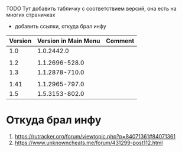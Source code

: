 TODO Тут добавить табличку с соответствием версий, она есть на многих страничках
+ добавить ссылки, откуда брал инфу


|Version|Version in Main Menu|Comment|
|---|---|---|
|1.0|1.0.2442.0|   |
|||
|1.2|1.1.2696-528.0|   |
|1.3|1.1.2878-710.0|   |
||||
|1.41|1.1.2965-797.0||
|1.5|1.5.3153-802.0||

# Откуда брал инфу
1. https://rutracker.org/forum/viewtopic.php?p=84071361#84071361
2. https://www.unknowncheats.me/forum/431299-post112.html
